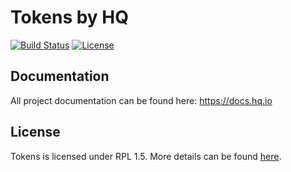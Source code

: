 Tokens by HQ
=============

[![Build Status](https://dev.azure.com/hqio/hq.io/_apis/build/status/Tokens)](https://dev.azure.com/hqio/hq.io/_build/latest?definitionId=2)
[![License](https://img.shields.io/badge/License-RPL%201.5-red.svg)](https://opensource.org/licenses/RPL-1.5)

## Documentation

All project documentation can be found here: https://docs.hq.io

## License
Tokens is licensed under RPL 1.5. More details can be found [here](https://github.com/hq-io/HQ.Tokens/blob/master/LICENSE.md).
